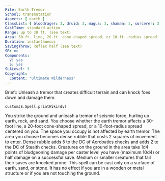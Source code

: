 ```yaml
---
File: Earth Tremor
School: transmutation
Aspects: [ earth ]
ClassList: { bloodrager: 3, druid: 3, magus: 3, shaman: 3, sorcerer: 3, wizard: 3, witch: 3 }
CastTime: standard action
Range: up to 30 ft. (see text)
Area: 30-ft. line, 20-ft. cone-shaped spread, or 10-ft.-radius spread (see text)
Duration: instantaneous
SavingThrow: Reflex half (see text)
SR: no
Components:
  V: yes
  S: yes
SLALevel: 3
Copyright:
  Content: "Ultimate Wilderness"
---
```

Brief:: Unleash a tremor that creates difficult terrain and can knock foes down and damage them.

```dataviewjs
customJS.Spell.printWiki(dv)
```

You strike the ground and unleash a tremor of seismic force, hurling up earth, rock, and sand. You choose whether the earth tremor affects a 30-foot line, a 20-foot cone-shaped spread, or a 10-foot-radius spread centered on you. The space you occupy is not affected by earth tremor. The area you choose becomes dense rubble that costs 2 squares of movement to enter. Dense rubble adds 5 to the DC of Acrobatics checks and adds 2 to the DC of Stealth checks. Creatures on the ground in the area take 1d4 points of bludgeoning damage per caster level you have (maximum 10d4) or half damage on a successful save. Medium or smaller creatures that fail their saves are knocked prone.  This spell can be cast only on a surface of earth, sand, or stone. It has no effect if you are in a wooden or metal structure or if you are not touching the ground.
